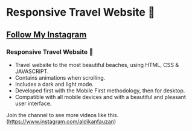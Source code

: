 # Responsive Travel Website 🌊
## [Follow My Instagram](https://www.instagram.com/aldikanfauzan)
###  Responsive Travel Website 🌊

- Travel website to the most beautiful beaches, using HTML, CSS & JAVASCRIPT.
- Contains animations when scrolling.
- Includes a dark and light mode.
- Developed first with the Mobile First methodology, then for desktop.
- Compatible with all mobile devices and with a beautiful and pleasant user interface.

Join the channel to see more videos like this. 
(https://www.instagram.com/aldikanfauzan)
